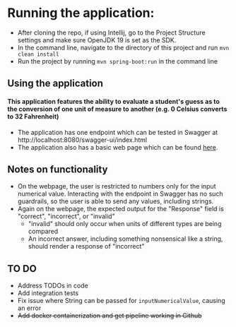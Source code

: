 Running the application:
===
* After cloning the repo, if using Intellij, go to the Project Structure settings and make sure OpenJDK 19 is set as the SDK.
* In the command line, navigate to the directory of this project and run `mvn clean install`
* Run the project by running `mvn spring-boot:run` in the command line

Using the application
---
#### This application features the ability to evaluate a student's guess as to the conversion of one unit of measure to another (e.g. 0 Celsius converts to 32 Fahrenheit)
* The application has one endpoint which can be tested in Swagger at http://localhost:8080/swagger-ui/index.html
* The application also has a basic web page which can be found [here](./scripts/front-end/index.html).

Notes on functionality
---
* On the webpage, the user is restricted to numbers only for the input numerical value. Interacting with the endpoint in Swagger has no such guardrails, so the user is able to send any values, including strings.
* Again on the webpage, the expected output for the "Response" field is "correct", "incorrect", or "invalid"
  * "invalid" should only occur when units of different types are being compared
  * An incorrect answer, including something nonsensical like a string, should render a response of "incorrect"

TO DO
---
* Address TODOs in code
* Add integration tests
* Fix issue where String can be passed for `inputNumericalValue`, causing an error 
* ~~Add docker containerization and get pipeline working in Github~~